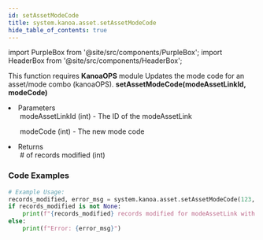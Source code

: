 ```yaml
---
id: setAssetModeCode
title: system.kanoa.asset.setAssetModeCode
hide_table_of_contents: true
---
```


import PurpleBox from '@site/src/components/PurpleBox';
import HeaderBox from '@site/src/components/HeaderBox';

<PurpleBox>This function requires <b>KanoaOPS</b> module</PurpleBox>
<HeaderBox header="Description">Updates the mode code for an asset/mode combo (kanoaOPS).</HeaderBox>
<HeaderBox header="Syntax">
    <b>setAssetModeCode(modeAssetLinkId, modeCode)</b>
    <li> Parameters <br />
        <ul>modeAssetLinkId (int) - The ID of the modeAssetLink</ul>
        <ul>modeCode (int) - The new mode code</ul>
    </li>
    <li> Returns <br />
        <ul># of records modified (int)</ul>
    </li>
</HeaderBox>

### Code Examples

```python
# Example Usage:
records_modified, error_msg = system.kanoa.asset.setAssetModeCode(123, 456)
if records_modified is not None:
    print(f"{records_modified} records modified for modeAssetLink with ID 123.")
else:
    print(f"Error: {error_msg}")


